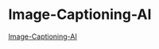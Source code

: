 # Image-Captioning-AI
[Image-Captioning-AI](https://prajakta-v-patil.github.io/Image-Captioning-AI/)
